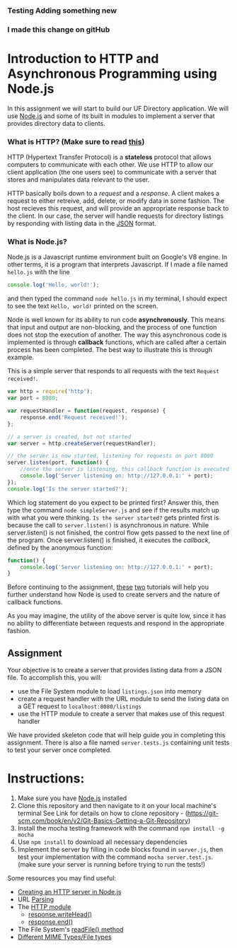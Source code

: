 ### Testing Adding something new
### I made this change on gitHub

# Introduction to HTTP and Asynchronous Programming using Node.js

In this assignment we will start to build our UF Directory application. We will use [Node.js](https://en.wikipedia.org/wiki/Node.js) and some of its built in modules to implement a server that provides directory data to clients.

### What is HTTP? (Make sure to read [this](http://code.tutsplus.com/tutorials/http-the-protocol-every-web-developer-must-know-part-1--net-31177))

HTTP (Hypertext Transfer Protocol) is a **stateless** protocol that allows computers to communicate with each other. We use HTTP to allow our client application (the one users see) to communicate with a server that stores and manipulates data relevant to the user.

HTTP basically boils down to a _request_ and a _response_. A client makes a request to either retreive, add, delete, or modify data in some fashion. The host recieves this request, and will provide an appropriate response back to the client. In our case, the server will handle requests for directory listings by responding with listing data in the [JSON](http://stackoverflow.com/questions/383692/what-is-json-and-why-would-i-use-it) format.

### What is Node.js?

Node.js is a Javascript runtime environment built on Google's V8 engine. In other terms, it is a program that interprets Javascript. If I made a file named `hello.js` with the line

```javascript
console.log('Hello, world!');
```

and then typed the command `node hello.js` in my terminal, I should expect to see the text
`Hello, world!` printed on the screen.

Node is well known for its ability to run code **asynchronously**. This means that input and output are non-blocking, and the process of one function does not stop the execution of another. The way this asynchronous code is implemented is through **callback** functions, which are called after a certain process has been completed. The best way to illustrate this is through example.

This is a simple server that responds to all requests with the text `Request received!`.

```javascript
var http = require('http');
var port = 8080;

var requestHandler = function(request, response) {
	response.end('Request received!');
};

// a server is created, but not started
var server = http.createServer(requestHandler);

// the server is now started, listening for requests on port 8080
server.listen(port, function() {
	//once the server is listening, this callback function is executed
	console.log('Server listening on: http://127.0.0.1:' + port);
});
console.log('Is the server started?');
```

Which log statement do you expect to be printed first? Answer this, then type the command `node simpleServer.js` and see if the results match up with what you were thinking. `Is the server started?` gets printed first is because the call to `server.listen()` is asynchronous in nature. While server.listen() is not finished, the control flow gets passed to the next line of the program. Once server.listen() is finished, it executes the _callback_, defined by the anonymous function:

```javascript
function() {
    console.log('Server listening on: http://127.0.0.1:' + port);
}
```

Before continuing to the assignment, [these](http://www.theprojectspot.com/tutorial-post/Node-js-for-beginners-part-1-hello-world/2) [two](http://www.theprojectspot.com/tutorial-post/nodejs-for-beginners-callbacks/4) tutorials will help you further understand how Node is used to create servers and the nature of callback functions.

As you may imagine, the utility of the above server is quite low, since it has no ability to differentiate between requests and respond in the appropriate fashion.

## Assignment

Your objective is to create a server that provides listing data from a JSON file. To accomplish this, you will:

-   use the File System module to load `listings.json` into memory
-   create a request handler with the URL module to send the listing data on a GET request to `localhost:8080/listings`
-   use the HTTP module to create a server that makes use of this request handler

We have provided skeleton code that will help guide you in completing this assignment. There is also a file named `server.tests.js` containing unit tests to test your server once completed.

# Instructions:

1. Make sure you have [Node.js](https://nodejs.org/en/) installed
2. Clone this repository and then navigate to it on your local machine's terminal
   See Link for details on how to clone repository - (https://git-scm.com/book/en/v2/Git-Basics-Getting-a-Git-Repository)
3. Install the mocha testing framework with the command `npm install -g mocha`
4. Use `npm install` to download all necessary dependencies
5. Implement the server by filling in code blocks found in `server.js`, then test your implementation with the command `mocha server.test.js`. (make sure your server is running before trying to run the tests!)

Some resources you may find useful:

-   [Creating an HTTP server in Node.js](http://www.sitepoint.com/creating-a-http-server-in-node-js/)
-   URL [Parsing](https://nodejs.org/api/url.html#url_url_parsing)
-   The [HTTP module](https://nodejs.org/api/http.html)
    -   [response.writeHead()](https://nodejs.org/api/http.html#http_response_writehead_statuscode_statusmessage_headers)
    -   [response.end()](https://nodejs.org/api/http.html#http_response_end_data_encoding_callback)
-   The File System's [readFile() method](https://nodejs.org/api/fs.html#fs_fs_readfile_file_options_callback)
-   [Different MIME Types/File types](https://developer.mozilla.org/en-US/docs/Web/HTTP/Basics_of_HTTP/MIME_types/Complete_list_of_MIME_types)
